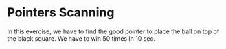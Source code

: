 # Pointers Scanning

In this exercise, we have to find the good pointer to place the ball on top of the black square. We have to win 50 times in 10 sec.
